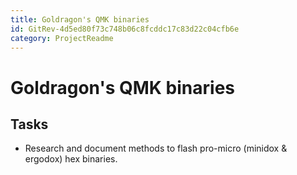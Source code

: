 ```yaml
---
title: Goldragon's QMK binaries
id: GitRev-4d5ed80f73c748b06c8fcddc17c83d22c04cfb6e
category: ProjectReadme
---
```


# Goldragon's QMK binaries
## Tasks
- Research and document methods to flash pro-micro (minidox & ergodox) hex binaries.
